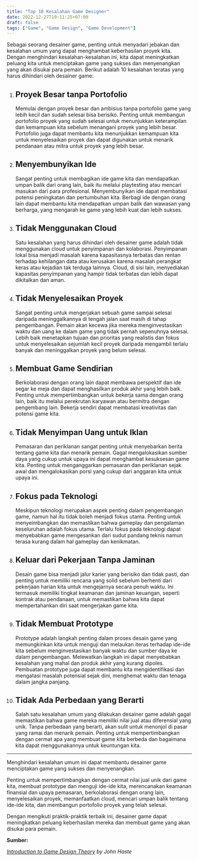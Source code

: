 ```yaml
---
title: "Top 10 Kesalahan Game Designer"
date: 2022-12-27T19:11:25+07:00
draft: false
tags: ["Game", "Game Design", "Game Development"]
---
```


Sebagai seorang desainer game, penting untuk menyadari jebakan dan kesalahan umum yang dapat menghambat keberhasilan proyek kita. Dengan menghindari kesalahan-kesalahan ini, kita dapat meningkatkan peluang kita untuk menciptakan game yang sukses dan menyenangkan yang akan disukai para pemain. Berikut adalah 10 kesalahan teratas yang harus dihindari oleh desainer game:


1. ## Proyek Besar tanpa Portofolio
    
    Memulai dengan proyek besar dan ambisius tanpa portofolio game yang lebih kecil dan sudah selesai bisa berisiko. Penting untuk membangun portofolio proyek yang sudah selesai untuk menunjukkan keterampilan dan kemampuan kita sebelum menangani proyek yang lebih besar. Portofolio juga dapat membantu kita menunjukkan kemampuan kita untuk menyelesaikan proyek dan dapat digunakan untuk menarik pendanaan atau mitra untuk proyek yang lebih besar.


1. ## Menyembunyikan Ide
    
    Sangat penting untuk membagikan ide game kita dan mendapatkan umpan balik dari orang lain, baik itu melalui playtesting atau mencari masukan dari para profesional. Menyembunyikan ide dapat membatasi potensi peningkatan dan pertumbuhan kita. Berbagi ide dengan orang lain dapat membantu kita mendapatkan umpan balik dan wawasan yang berharga, yang mengarah ke game yang lebih kuat dan lebih sukses.

1. ## Tidak Menggunakan Cloud
    
    Satu kesalahan yang harus dihindari oleh desainer game adalah tidak menggunakan cloud untuk penyimpanan dan kolaborasi. Penyimpanan lokal bisa menjadi masalah karena kapasitasnya terbatas dan rentan terhadap kehilangan data atau kerusakan karena masalah perangkat keras atau kejadian tak terduga lainnya. Cloud, di sisi lain, menyediakan kapasitas penyimpanan yang hampir tidak terbatas dan lebih dapat dikitalkan dan aman.

1. ## Tidak Menyelesaikan Proyek
    
    Sangat penting untuk mengerjakan sebuah game sampai selesai daripada meninggalkannya di tengah jalan saat masih di tahap pengembangan. Pemain akan kecewa jika mereka menginvestasikan waktu dan uang ke dalam game yang tidak pernah sepenuhnya selesai. Lebih baik menetapkan tujuan dan prioritas yang realistis dan fokus untuk menyelesaikan sejumlah kecil proyek daripada mengambil terlalu banyak dan meninggalkan proyek yang belum selesai.

1. ## Membuat Game Sendirian
    
    Berkolaborasi dengan orang lain dapat membawa perspektif dan ide segar ke meja dan dapat menghasilkan produk akhir yang lebih baik. Penting untuk mempertimbangkan untuk bekerja sama dengan orang lain, baik itu melalui perekrutan karyawan atau bermitra dengan pengembang lain. Bekerja sendiri dapat membatasi kreativitas dan potensi game kita.

1. ## Tidak Menyimpan Uang untuk Iklan
    
    Pemasaran dan periklanan sangat penting untuk menyebarkan berita tentang game kita dan menarik pemain. Gagal mengalokasikan sumber daya yang cukup untuk upaya ini dapat menghambat kesuksesan game kita. Penting untuk menganggarkan pemasaran dan periklanan sejak awal dan mengalokasikan porsi yang cukup dari anggaran kita untuk upaya ini.

1. ## Fokus pada Teknologi
    
    Meskipun teknologi merupakan aspek penting dalam pengembangan game, namun hal itu tidak boleh menjadi fokus utama. Penting untuk menyeimbangkan dan memastikan bahwa gameplay dan pengalaman keseluruhan adalah fokus utama. Terlalu fokus pada teknologi dapat menyebabkan game mengesankan dari sudut pandang teknis namun terasa kurang dalam hal gameplay dan kenikmatan.

1. ## Keluar dari Pekerjaan Tanpa Jaminan
    
    Desain game bisa menjadi jalur karier yang berisiko dan tidak pasti, dan penting untuk memiliki rencana yang solid sebelum berhenti dari pekerjaan harian kita untuk mengejarnya secara penuh waktu. Ini termasuk memiliki tingkat keamanan dan jaminan keuangan, seperti kontrak atau pendanaan, untuk memastikan bahwa kita dapat mempertahankan diri saat mengerjakan game kita.

1. ## Tidak Membuat Prototype
    
    Prototype adalah langkah penting dalam proses desain game yang memungkinkan kita untuk menguji dan melaukan iteras terhadap ide-ide kita sebelum menginvestasikan banyak waktu dan sumber daya ke dalam pengembangan. Melewatkan langkah ini dapat menyebabkan kesalahan yang mahal dan produk akhir yang kurang dipoles. Pembuatan prototype juga dapat membantu kita mengidentifikasi dan mengatasi masalah potensial sejak dini, menghemat waktu dan tenaga dalam jangka panjang.

1. ## Tidak Ada Perbedaan yang Berarti
    
    Salah satu kesalahan umum yang dilakukan desainer game adalah gagal memastikan bahwa game mereka memiliki nilai jual atau diferensial yang unik. Tanpa perbedaan yang berarti, akan sulit untuk menonjol di pasar yang ramai dan menarik pemain. Penting untuk mempertimbangkan dengan cermat apa yang membuat game kita berbeda dan bagaimana kita dapat menggunakannya untuk keuntungan kita.

---

Menghindari kesalahan umum ini dapat membantu desainer game menciptakan game yang sukses dan menyenangkan. 

Penting untuk mempertimbangkan dengan cermat nilai jual unik dari game kita, membuat prototype dan menguji ide-ide kita, merencanakan keamanan finansial dan upaya pemasaran, berkolaborasi dengan orang lain, menyelesaikan proyek, memanfaatkan cloud, mencari umpan balik tentang ide-ide kita, dan membangun portofolio proyek yang telah selesai. 

Dengan mengikuti praktik-praktik terbaik ini, desainer game dapat meningkatkan peluang keberhasilan mereka dan membuat game yang akan disukai para pemain.


**Sumber:**

*<a href="https://www.udemy.com/course/welcome-to-game-design-introduction-to-game-theory/" target="_blank">Introduction to Game Design Theory</a> by John Haste*